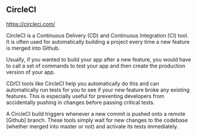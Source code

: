 ## CircleCI

https://circleci.com/

CircleCI is a Continuous Delivery (CD) and Continuous Integration (CI) tool. It is often used for automatically building a project every time a new feature is merged into Github.

Usually, if you wanted to build your app after a new feature, you would have to call a set of commands to test your app and then create the production version of your app.

CD/CI tools like CircleCI help you automatically do this and can automatically run tests for you to see if your new feature broke any existing features. This is especially useful for preventing developers from accidentally pushing in changes before passing critical tests.

A CircleCI build triggers whenever a new commit is pushed onto a remote [Github] branch. These tools simply wait for new changes to the codebase (whether merged into master or not) and activate its tests immediately.
